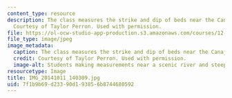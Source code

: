 ```yaml
---
content_type: resource
description: The class measures the strike and dip of beds near the Canajoharie gorge.
  Courtesy of Taylor Perron. Used with permission.
file: https://ol-ocw-studio-app-production.s3.amazonaws.com/courses/12-001-introduction-to-geology-fall-2013/7f1b9b69d23390d193856b8744680592_IMG_20141011_140309.jpg
file_type: image/jpeg
image_metadata:
  caption: The class measures the strike and dip of beds near the Canajoharie gorge.
  credit: Courtesy of Taylor Perron. Used with permission.
  image-alt: Students making measurements near a scenic river and steep cliffs.
resourcetype: Image
title: IMG_20141011_140309.jpg
uid: 7f1b9b69-d233-90d1-9385-6b8744680592
---
```

